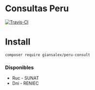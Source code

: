 # Consultas Peru
[![Travis-CI](https://img.shields.io/travis/giansalex/peru-consult.svg?label=build&branch=master&style=flat-square)](https://travis-ci.org/giansalex/peru-consult)  

# Install
```bash
composer require giansalex/peru-consult
```

### Disponibles
- Ruc - SUNAT
- Dni - RENIEC
